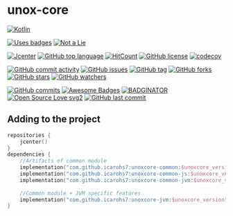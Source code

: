 # unox-core

[![Kotlin](https://upload.wikimedia.org/wikipedia/commons/thumb/7/74/Kotlin-logo.svg/240px-Kotlin-logo.svg.png)](
https://kotlinlang.org)

[![Uses badges](https://forthebadge.com/images/badges/uses-badges.svg)](
https://forthebadge.com/)
[![Not a Lie](https://forthebadge.com/images/badges/its-not-a-lie-if-you-believe-it.svg)](
https://forthebadge.com)

[![Jcenter](https://api.bintray.com/packages/icarohs7/libraries/unox-core/images/download.svg)](
https://bintray.com/icarohs7/libraries/unox-core/_latestVersion)
[![GitHub top language](https://img.shields.io/github/languages/top/icarohs7/unox-core.svg)](
https://github.com/icarohs7/unox-core/search?l=kotlin)
[![HitCount](http://hits.dwyl.io/icarohs7/unox-core.svg)](
http://hits.dwyl.io/icarohs7/unox-core)
[![GitHub license](https://img.shields.io/github/license/icarohs7/unox-core.svg)](
https://github.com/icarohs7/unox-core/blob/master/LICENSE)
[![codecov](https://codecov.io/gh/icarohs7/unox-core/branch/master/graph/badge.svg)](
https://codecov.io/gh/icarohs7/unox-core)

[![GitHub commit activity](https://img.shields.io/github/commit-activity/w/icarohs7/unox-core.svg)](
https://github.com/icarohs7/unox-core/commits/master)
[![GitHub issues](https://img.shields.io/github/issues/icarohs7/unox-core.svg)](
https://github.com/icarohs7/unox-core/issues)
[![GitHub tag](https://img.shields.io/github/tag/icarohs7/unox-core.svg)](
https://github.com/icarohs7/unox-core/releases)
[![GitHub forks](https://img.shields.io/github/forks/icarohs7/unox-core.svg?style=social&label=Fork)](
https://github.com/icarohs7/unox-core/fork)
[![GitHub stars](https://img.shields.io/github/stars/icarohs7/unox-core.svg?style=social&label=Stars)](
https://github.com/icarohs7/unox-core)
[![GitHub watchers](https://img.shields.io/github/watchers/icarohs7/unox-core.svg?style=social&label=Watch)](
https://github.com/icarohs7/unox-core/subscription)

[![GitHub commits](https://img.shields.io/github/commits-since/icarohs7/unox-core/v0.1.0.svg)](
https://github.com/icarohs7/unox-core/releases/v0.1.0)
[![Awesome Badges](https://img.shields.io/badge/badges-awesome-green.svg)](
https://github.com/Naereen/badges)
[![BADGINATOR](https://badginator.herokuapp.com/icarohs7/unox-core.svg)](
https://github.com/defunctzombie/badginator)
[![Open Source Love svg2](https://badges.frapsoft.com/os/v2/open-source.svg?v=103)](
https://github.com/ellerbrock/open-source-badges/)
[![GitHub last commit](https://img.shields.io/github/last-commit/icarohs7/unox-core.svg)](
https://github.com/icarohs7/unox-core/commits/master)

## Adding to the project

```kotlin
repositories {
    jcenter()
}
dependencies {
    //Artifacts of common module
    implementation("com.github.icarohs7:unoxcore-common:$unoxcore_version") //Multiplatform
    implementation("com.github.icarohs7:unoxcore-common-js:$unoxcore_version") //JS
    implementation("com.github.icarohs7:unoxcore-common-jvm:$unoxcore_version") //JVM
    
    //Common module + JVM specific features
    implementation("com.github.icarohs7:unoxcore-jvm:$unoxcore_version")
}
```
